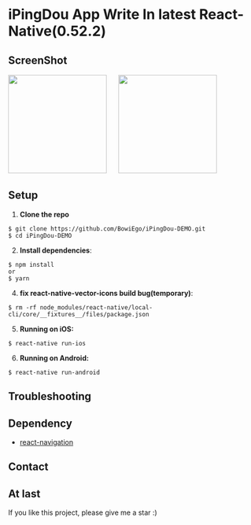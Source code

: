 # iPingDou App Write In latest React-Native(0.52.2)

## ScreenShot
<img width="200" style="display:inline-block;margin-right:20px" src="http://o9kkuebr4.bkt.clouddn.com/iPingDouScreenshot1.jpeg">
<img width="200" style="display:inline-block;margin-right:20px" src="http://o9kkuebr4.bkt.clouddn.com/iPingDouScreenshot2.jpeg">

## Setup

1. **Clone the repo**

```
$ git clone https://github.com/BowiEgo/iPingDou-DEMO.git
$ cd iPingDou-DEMO
```

2. **Install dependencies**:

```
$ npm install
or
$ yarn
```

4. **fix react-native-vector-icons build bug(temporary)**:

```
$ rm -rf node_modules/react-native/local-cli/core/__fixtures__/files/package.json
```


5. **Running on iOS:**

```
$ react-native run-ios
```

6. **Running on Android:**

```
$ react-native run-android
```

## Troubleshooting

## Dependency

* [react-navigation](https://github.com/react-community/react-navigation)


## Contact

## At last

If you like this project, please give me a star  :)

